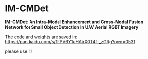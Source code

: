 # IM-CMDet
**IM-CMDet: An Intra-Modal Enhancement and Cross-Modal Fusion Network for Small Object Detection in UAV Aerial RGBT Imagery**

The code and weights are saved in: https://pan.baidu.com/s/1RPV6Y1uHAirXOT4f-_zGRg?pwd=0531 

please use it!
